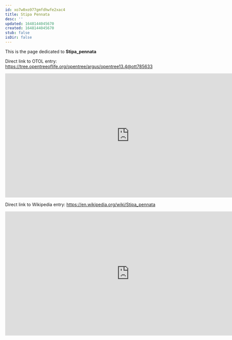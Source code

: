 ```yaml
---
id: xo7w0xo977gmfdhwfe2xac4
title: Stipa Pennata
desc: ''
updated: 1648144045670
created: 1648144045670
stub: false
isDir: false
---
```

This is the page dedicated to **Stipa_pennata**


Direct link to OTOL entry: https://tree.opentreeoflife.org/opentree/argus/opentree13.4@ott785633



<html>
    <body>
    <iframe src="https://tree.opentreeoflife.org/opentree/argus/opentree13.4@ott785633"
    width="800" height="400" frameborder="0" allowfullscreen> </iframe>
    </body>
</html>
    


Direct link to Wikipedia entry: https://en.wikipedia.org/wiki/Stipa_pennata



<html>
    <body>
    <iframe src="https://en.wikipedia.org/wiki/Stipa_pennata"
    width="800" height="400" frameborder="0" allowfullscreen> </iframe>
    </body>
</html>
    
